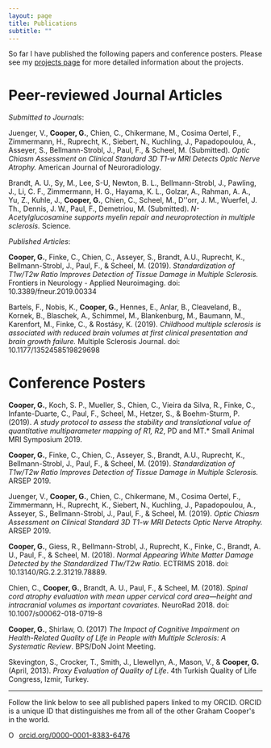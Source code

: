 ```yaml
---
layout: page
title: Publications
subtitle: ""
---
```


So far I have published the following papers and conference posters. Please see my [projects page](projects.md) for more detailed information about the projects.

Peer-reviewed Journal Articles
==============================

*Submitted to Journals*:

Juenger, V., **Cooper, G.**, Chien, C., Chikermane, M., Cosima Oertel, F., Zimmermann, H., Ruprecht, K., Siebert, N., Kuchling, J., Papadopoulou, A., Asseyer, S., Bellmann-Strobl, J., Paul, F., & Scheel, M. (Submitted). *Optic Chiasm Assessment on Clinical Standard 3D T1-w MRI Detects Optic Nerve Atrophy.* American Journal of Neuroradiology.

Brandt, A. U., Sy, M., Lee, S-U, Newton, B. L., Bellmann-Strobl, J., Pawling, J., Li, C. F., Zimmermann, H. G., Hayama, K. L., Golzar, A., Rahman, A. A., Yu, Z., Kuhle, J., **Cooper, G.**, Chien, C., Scheel, M., D\''orr, J. M., Wuerfel, J. Th., Dennis, J. W., Paul, F., Demetriou, M. (Submitted). *N-Acetylglucosamine supports myelin repair and neuroprotection in multiple sclerosis.* Science.

*Published Articles*:

**Cooper, G.**, Finke, C., Chien, C., Asseyer, S., Brandt, A.U., Ruprecht, K., Bellmann-Strobl, J., Paul, F., & Scheel, M. (2019). *Standardization of T1w/T2w Ratio Improves Detection of Tissue Damage in Multiple Sclerosis.* Frontiers in Neurology - Applied Neuroimaging. doi: 10.3389/fneur.2019.00334

Bartels, F., Nobis, K., **Cooper, G.**, Hennes, E., Anlar, B., Cleaveland, B., Kornek, B., Blaschek, A., Schimmel, M., Blankenburg, M., Baumann, M., Karenfort, M., Finke, C., & Rostásy, K. (2019). *Childhood multiple sclerosis is associated with reduced brain volumes at first clinical presentation and brain growth failure.* Multiple Sclerosis Journal. doi: 10.1177/1352458519829698

Conference Posters
==================

**Cooper, G.**, Koch, S. P., Mueller, S., Chien, C., Vieira da Silva, R., Finke, C., Infante-Duarte, C., Paul, F., Scheel, M., Hetzer, S., & Boehm-Sturm, P. (2019). *A study protocol to assess the stability and translational value of quantitative multiparameter mapping of R1, R2*, PD and MT.* Small Animal MRI Symposium 2019.

**Cooper, G.**, Finke, C., Chien, C., Asseyer, S., Brandt, A.U., Ruprecht, K., Bellmann-Strobl, J., Paul, F., & Scheel, M. (2019). *Standardization of T1w/T2w Ratio Improves Detection of Tissue Damage in Multiple Sclerosis.* ARSEP 2019.
     
Juenger, V., **Cooper, G.**, Chien, C., Chikermane, M., Cosima Oertel, F., Zimmermann, H., Ruprecht, K., Siebert, N., Kuchling, J., Papadopoulou, A., Asseyer, S., Bellmann-Strobl, J., Paul, F., & Scheel, M. (2019). *Optic Chiasm Assessment on Clinical Standard 3D T1-w MRI Detects Optic Nerve Atrophy.* ARSEP 2019.

**Cooper, G.**, Giess, R., Bellmann-Strobl, J., Ruprecht, K., Finke, C., Brandt, A. U., Paul, F., & Scheel, M. (2018). *Normal Appearing White Matter Damage Detected by the Standardized T1w/T2w Ratio.* ECTRIMS 2018. doi: 10.13140/RG.2.2.31219.78889. 

Chien, C., **Cooper, G.**, Brandt, A. U., Paul, F., & Scheel, M. (2018). *Spinal cord atrophy evaluation with mean upper cervical cord area—height and intracranial volumes as important covariates.* NeuroRad 2018. doi: 10.1007/s00062-018-0719-8 
    
**Cooper, G.**, Shirlaw, O. (2017) *The Impact of Cognitive Impairment on Health-Related Quality of Life in People with Multiple Sclerosis: A Systematic Review*. BPS/DoN Joint Meeting.  
    
Skevington, S., Crocker, T., Smith, J., Llewellyn, A., Mason, V., & **Cooper, G.** (April, 2013). *Proxy Evaluation of Quality of Life*. 4th Turkish Quality of Life Congress, Izmir, Turkey.

---

Follow the link below to see all published papers linked to my ORCID. ORCID is a unique ID that distinguishes me from all of the other Graham Cooper's in the world.
  
<div itemscope itemtype="https://schema.org/Person"><a itemprop="sameAs" content="https://orcid.org/0000-0001-8383-6476" href="https://orcid.org/0000-0001-8383-6476" target="orcid.widget" rel="noopener noreferrer" style="vertical-align:top;"><img src="https://orcid.org/sites/default/files/images/orcid_16x16.png" style="width:1em;margin-right:.5em;" alt="ORCID iD icon">orcid.org/0000-0001-8383-6476</a></div>
